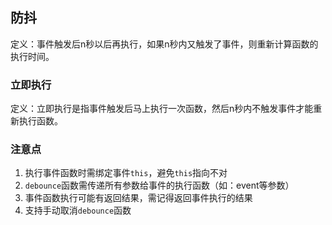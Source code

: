 ## 防抖

定义：事件触发后n秒以后再执行，如果n秒内又触发了事件，则重新计算函数的执行时间。

### 立即执行

定义：立即执行是指事件触发后马上执行一次函数，然后n秒内不触发事件才能重新执行函数。

### 注意点

1. 执行事件函数时需绑定事件`this`，避免`this`指向不对
2. `debounce`函数需传递所有参数给事件的执行函数（如：event等参数）
3. 事件函数执行可能有返回结果，需记得返回事件执行的结果
3. 支持手动取消`debounce`函数
